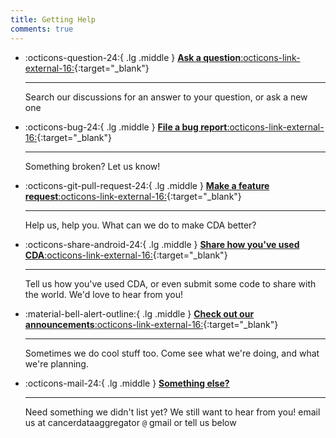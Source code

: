 ```yaml
---
title: Getting Help
comments: true
---
```


<div class="grid cards" markdown>

-   :octicons-question-24:{ .lg .middle } [__Ask a question__:octicons-link-external-16:](https://github.com/CancerDataAggregator/CDA-HelpDesk/discussions/categories/q-a){:target="_blank"}

    ---
    Search our discussions for an answer to your question, or ask a new one



-   :octicons-bug-24:{ .lg .middle } [__File a bug report__:octicons-link-external-16:](https://github.com/CancerDataAggregator/CDA-HelpDesk/discussions/categories/bug-report){:target="_blank"}

    ---

    Something broken? Let us know!

-   :octicons-git-pull-request-24:{ .lg .middle } [__Make a feature request__:octicons-link-external-16:](https://github.com/CancerDataAggregator/CDA-HelpDesk/discussions/categories/feature-requests){:target="_blank"}

    ---

    Help us, help you. What can we do to make CDA better?

   

-   :octicons-share-android-24:{ .lg .middle } [__Share how you've used CDA__:octicons-link-external-16:](https://github.com/CancerDataAggregator/CDA-HelpDesk/discussions/categories/show-and-tell){:target="_blank"}

    ---

    Tell us how you've used CDA, or even submit some code to share with the world. We'd love to hear from you!

-   :material-bell-alert-outline:{ .lg .middle } [__Check out our announcements__:octicons-link-external-16:](https://github.com/CancerDataAggregator/CDA-HelpDesk/discussions/categories/announcements){:target="_blank"}

    ---

    Sometimes we do cool stuff too. Come see what we're doing, and what we're planning.


-   :octicons-mail-24:{ .lg .middle } [__Something else?__](mailto:cancerdataaggregator@gmail.com)

    ---

    Need something we didn't list yet? We still want to hear from you! email us at cancerdataaggregator `@` gmail or tell us below

</div>
